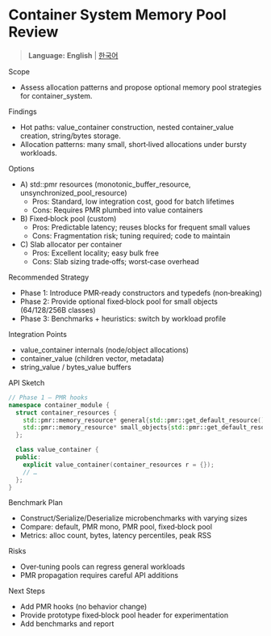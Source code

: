 Container System Memory Pool Review
===================================

> **Language:** **English** | [한국어](MEMORY_POOL_REVIEW_KO.md)

Scope
- Assess allocation patterns and propose optional memory pool strategies for container_system.

Findings
- Hot paths: value_container construction, nested container_value creation, string/bytes storage.
- Allocation patterns: many small, short‑lived allocations under bursty workloads.

Options
- A) std::pmr resources (monotonic_buffer_resource, unsynchronized_pool_resource)
  - Pros: Standard, low integration cost, good for batch lifetimes
  - Cons: Requires PMR plumbed into value containers
- B) Fixed‑block pool (custom)
  - Pros: Predictable latency; reuses blocks for frequent small values
  - Cons: Fragmentation risk; tuning required; code to maintain
- C) Slab allocator per container
  - Pros: Excellent locality; easy bulk free
  - Cons: Slab sizing trade‑offs; worst‑case overhead

Recommended Strategy
- Phase 1: Introduce PMR‑ready constructors and typedefs (non‑breaking)
- Phase 2: Provide optional fixed‑block pool for small objects (64/128/256B classes)
- Phase 3: Benchmarks + heuristics: switch by workload profile

Integration Points
- value_container internals (node/object allocations)
- container_value (children vector, metadata)
- string_value / bytes_value buffers

API Sketch
```cpp
// Phase 1 – PMR hooks
namespace container_module {
  struct container_resources {
    std::pmr::memory_resource* general{std::pmr::get_default_resource()};
    std::pmr::memory_resource* small_objects{std::pmr::get_default_resource()};
  };

  class value_container {
  public:
    explicit value_container(container_resources r = {});
    // …
  };
}
```

Benchmark Plan
- Construct/Serialize/Deserialize microbenchmarks with varying sizes
- Compare: default, PMR mono, PMR pool, fixed‑block pool
- Metrics: alloc count, bytes, latency percentiles, peak RSS

Risks
- Over‑tuning pools can regress general workloads
- PMR propagation requires careful API additions

Next Steps
- Add PMR hooks (no behavior change)
- Provide prototype fixed‑block pool header for experimentation
- Add benchmarks and report

